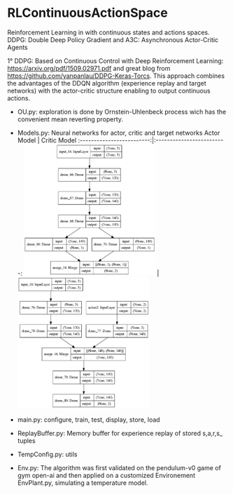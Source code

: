 # RLContinuousActionSpace
Reinforcement Learning in with continuous states and actions spaces. DDPG: Double Deep Policy Gradient and A3C: Asynchronous Actor-Critic Agents

1° DDPG:
Based on Continuous Control with Deep Reinforcement Learning: https://arxiv.org/pdf/1509.02971.pdf and 
great blog from https://github.com/yanpanlau/DDPG-Keras-Torcs.
This approach combines the advantages of the DDQN algorithm (experience replay and target networks) with the actor-critic structure enabling to output continuous actions.
- OU.py: exploration is done by Ornstein-Uhlenbeck process wich has the convenient mean reverting property. 
- Models.py: Neural networks for actor, critic and target networks
Actor Model    |  Critic Model
:-------------------------:|:-------------------------:
<img src="https://github.com/hchkaiban/RLContinuousActionSpace/blob/master/RL_DDPG/KerasModels/DDPG_Actor_model.png" alt=" " width="300" height="300">  |  <img src="https://github.com/hchkaiban/RLContinuousActionSpace/blob/master/RL_DDPG/KerasModels/DDPG_Critic_model.png" alt=" " width="300" height="300">



- main.py: configure, train, test, display, store, load
- ReplayBuffer.py: Memory buffer for experience replay of stored s,a,r,s_ tuples
- TempConfig.py: utils

- Env.py: The algorithm was first validated on the pendulum-v0 game of gym open-ai and then applied on a customized Environement EnvPlant.py, simulating a temperature model.
